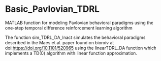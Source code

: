 # Basic_Pavlovian_TDRL
MATLAB function for modeling Pavlovian behavioral paradigms using the one-step temporal difference reinforcement learning algorithm

The function sim_TDRL_DA_Inact simulates the behavioral paradigms described in the Maes et al. paper found on biorxiv at doi:https://doi.org/10.1101/520965 using the linearTDRL_DA function which implements a TD(0) algorithm with linear function approximation.
